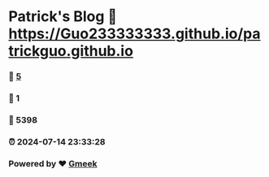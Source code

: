 # Patrick's Blog :link: https://Guo233333333.github.io/patrickguo.github.io 
### :page_facing_up: [5](https://Guo233333333.github.io/patrickguo.github.io/tag.html) 
### :speech_balloon: 1 
### :hibiscus: 5398 
### :alarm_clock: 2024-07-14 23:33:28 
### Powered by :heart: [Gmeek](https://github.com/Meekdai/Gmeek)
